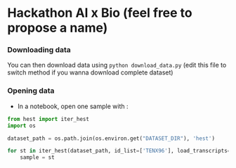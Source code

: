 # Hackathon AI x Bio (feel free to propose a name)

### Downloading data

You can then download data using `python download_data.py` (edit this file to switch method if you wanna download complete dataset)

### Opening data

- In a notebook, open one sample with :

```python
from hest import iter_hest
import os

dataset_path = os.path.join(os.environ.get("DATASET_DIR"), 'hest')

for st in iter_hest(dataset_path, id_list=['TENX96'], load_transcripts=True):
    sample = st
```

